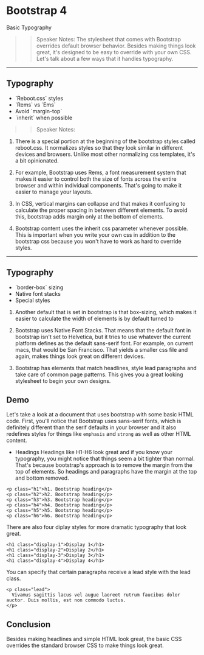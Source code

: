 <!-- .slide: data-state="title" -->
# Bootstrap 4
Basic Typography

>> Speaker Notes:
The stylesheet that comes with Bootstrap overrides default browser behavior. Besides making things look great, it's designed to be easy to override with your own CSS. Let's talk about a few ways that it handles typography.

---

<!-- .slide: data-state="hasicon" -->

## <i class="fa fa-font"></i> Typography

<ul>
	<li class="fragment">`Reboot.css` styles</li>
	<li class="fragment">`Rems` vs `Ems`</li></li>
	<li class="fragment">Avoid `margin-top`</li>
	<li class="fragment">`inherit` when possible</li>
</ul>

>> Speaker Notes:
1. There is a special portion at the beginning of the bootstrap styles called reboot.css. It normalizes styles so that they look similar in different devices and browsers. Unlike most other normalizing css templates, it's a bit opinionated.

2. For example, Bootstrap uses Rems, a font measurement system that makes it easier to control both the size of fonts across the entire browser and within individual components. That's going to make it easier to manage your layouts.

3. In CSS, vertical margins can collapse and that makes it confusing to calculate the proper spacing in between different elements. To avoid this, bootstrap adds margin only at the bottom of elements.

4. Bootstrap content uses the inherit css parameter whenever possible. This is important when you write your own css in addition to the bootstrap css because you won't have to work as hard to override styles.


---

<!-- .slide: data-state="hasicon" -->

## <i class="fa fa-font"></i> Typography

<ul>
	<li>`border-box` sizing</li>
	<li class="fragment">Native font stacks</li>
	<li class="fragment">Special styles</li>
</ul>

>>
1. Another default that is set in bootstrap is that box-sizing, which makes it easier to calculate the width of elements is by default turned to 

2. Bootstrap uses Native Font Stacks. That means that the default font in bootstrap isn't set to Helvetica, but it tries to use whatever the current platform defines as the default sans-serif font. For example, on current macs, that would be San Francisco. That yields a smaller css file and again, makes things look great on different devices.

3. Bootstrap has elements that match headlines, style lead paragraphs and take care of common page patterns. This gives you a great looking stylesheet to begin your own designs.

## Demo

Let's take a look at a document that uses bootstrap with some basic HTML code. First, you'll notice that Bootstrap uses sans-serif fonts, which is definitely different than the serif defaults in your browser and it also redefines styles for things like `emphasis` and `strong` as well as other HTML content.

- Headings
  Headings like H1-H6 look great and if you know your typography, you might notice that things seem a bit tighter than normal. That's because bootstrap's approach is to remove the margin from the top of elements. So headings and paragraphs have the margin at the top and bottom removed.

```
<p class="h1">h1. Bootstrap heading</p>
<p class="h2">h2. Bootstrap heading</p>
<p class="h3">h3. Bootstrap heading</p>
<p class="h4">h4. Bootstrap heading</p>
<p class="h5">h5. Bootstrap heading</p>
<p class="h6">h6. Bootstrap heading</p>
```

There are also four diplay styles for more dramatic typography that look great.

```
<h1 class="display-1">Display 1</h1>
<h1 class="display-2">Display 2</h1>
<h1 class="display-3">Display 3</h1>
<h1 class="display-4">Display 4</h1>
```

You can specify that certain paragraphs receive a lead style with the lead class.

```
<p class="lead">
  Vivamus sagittis lacus vel augue laoreet rutrum faucibus dolor auctor. Duis mollis, est non commodo luctus.
</p>
```

## Conclusion
Besides making headlines and simple HTML look great, the basic CSS overrides the standard browser CSS to make things look great.